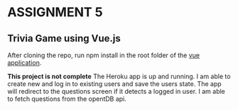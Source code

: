 # ASSIGNMENT 5  
## Trivia Game using Vue.js
After cloning the repo, run npm install in the root folder of the [vue application](https://github.com/erikkvalvik/Assignment5/tree/main/vue-trivia).

**This project is not complete**
The Heroku app is up and running. I am able to create new and log in to existing users and save the users state. The app will redirect to the questions screen if it detects a logged in user. I am able to fetch questions from the opentDB api.   
